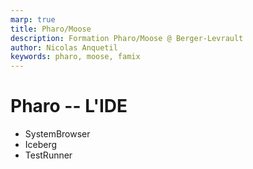 ```yaml
---
marp: true
title: Pharo/Moose
description: Formation Pharo/Moose @ Berger-Levrault
author: Nicolas Anquetil
keywords: pharo, moose, famix
---
```

<!-- headingDivider: 1 -->
<!-- paginate: true -->
<!-- footer: "Pharo -- L'IDE" -->


# Pharo -- L'IDE

- SystemBrowser
- Iceberg
- TestRunner
